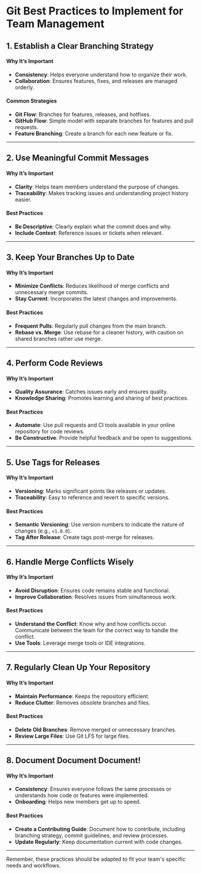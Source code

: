 
# Git Best Practices to Implement for Team Management

## 1. Establish a Clear Branching Strategy

#### Why It’s Important
- **Consistency**: Helps everyone understand how to organize their work.
- **Collaboration**: Ensures features, fixes, and releases are managed orderly.

#### Common Strategies
- **Git Flow**: Branches for features, releases, and hotfixes.
- **GitHub Flow**: Simple model with separate branches for features and pull requests.
- **Feature Branching**: Create a branch for each new feature or fix.

---

## 2. Use Meaningful Commit Messages

#### Why It’s Important
- **Clarity**: Helps team members understand the purpose of changes.
- **Traceability**: Makes tracking issues and understanding project history easier.

#### Best Practices
- **Be Descriptive**: Clearly explain what the commit does and why.
- **Include Context**: Reference issues or tickets when relevant.

---

## 3. Keep Your Branches Up to Date

#### Why It’s Important
- **Minimize Conflicts**: Reduces likelihood of merge conflicts and unnecessary merge commits.
- **Stay Current**: Incorporates the latest changes and improvements.

#### Best Practices
- **Frequent Pulls**: Regularly pull changes from the main branch.
- **Rebase vs. Merge**: Use rebase for a cleaner history, with caution on shared branches rather use merge.

---

## 4. Perform Code Reviews

#### Why It’s Important
- **Quality Assurance**: Catches issues early and ensures quality.
- **Knowledge Sharing**: Promotes learning and sharing of best practices.

#### Best Practices
- **Automate**: Use pull requests and CI tools available in your online repository for code reviews.
- **Be Constructive**: Provide helpful feedback and be open to suggestions.

---

## 5. Use Tags for Releases

#### Why It’s Important
- **Versioning**: Marks significant points like releases or updates.
- **Traceability**: Easy to reference and revert to specific versions.

#### Best Practices
- **Semantic Versioning**: Use version numbers to indicate the nature of changes (e.g., `v1.0.0`).
- **Tag After Release**: Create tags post-merge for releases.

---

## 6. Handle Merge Conflicts Wisely

#### Why It’s Important
- **Avoid Disruption**: Ensures code remains stable and functional.
- **Improve Collaboration**: Resolves issues from simultaneous work.

#### Best Practices
- **Understand the Conflict**: Know why and how conflicts occur. Communicate between the team for the correct way to handle the conflict.
- **Use Tools**: Leverage merge tools or IDE integrations.

---

## 7. Regularly Clean Up Your Repository

#### Why It’s Important
- **Maintain Performance**: Keeps the repository efficient.
- **Reduce Clutter**: Removes obsolete branches and files.

#### Best Practices
- **Delete Old Branches**: Remove merged or unnecessary branches.
- **Review Large Files**: Use Git LFS for large files.

---

## 8. Document Document Document!

#### Why It’s Important
- **Consistency**: Ensures everyone follows the same processes or understands how code or features were implemented.
- **Onboarding**: Helps new members get up to speed.

#### Best Practices
- **Create a Contributing Guide**: Document how to contribute, including branching strategy, commit guidelines, and review processes.
- **Update Regularly**: Keep documentation current with code changes.

---

Remember, these practices should be adapted to fit your team's specific needs and workflows.